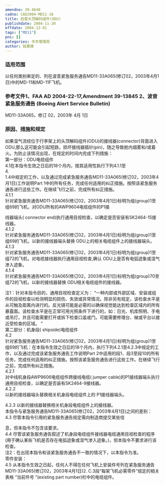 ```yaml
---
amendno: 39-4648  
cadno: CAD2004-MD11-16  
title: 检查头顶解码组件(ODU)  
publishdate: 2004-11-30  
effdate: 2004-12-01  
tags: ["MD11"]  
pns: []  
categories: 华东管理局  
author: 钱惠德  
---
```

  
### 适用范围  
以任何类别审定的、列在波音紧急服务通告MD11-33A065(修订02，2003年4月1日)中的MD-11和MD-11F飞机。  
  
<!--more-->  
### 参考文件1、FAA AD 2004-22-17,Amendment 39-13845 2、波音紧急服务通告 (Boeing Alert Service Bulletin)  
  MD11-33A065，修订 02，2003年 4月 1日  
  
### 原因、措施和规定  
如果湿气流经位于行李架上的头顶解码组件(ODU)的接线器(connector)背面进入 ODU,那么这可能会引起短路，损坏接线器插针(pin)，随之导致舱内烟雾和/或着火。为防止该情况出现，在规定的时间内完成下列措施：  
  第一部分：ODU电缆组件  
   4.1在本指令生效之日后的18个月内，按其适用性执行下列4.1.1至  
4.  
1.4中规定的工作，以及通过完成紧急服务通告MD11-33A065(修订02，2003年4月1日)工作说明Part 1中的所有任务，完成任何适用的纠正措施。按照该紧急服务通告进行这些工作。在继续飞行之前，完成所有纠正措施。  
4.1.1  
 针对紧急服务通告MD11-33A065(修订02，2003年4月1日)标明为组(group)1至组69的飞机，对ODU所有的AWP9604电缆组件的P1接  
  
    
线器端头( connector end)执行通用目视检查，以确定是否安装有SK2464-15接线器。  
4.1.2  
 针对紧急服务通告MD11-33A065(修订02，2003年4月1日)标明为组(group)1至组69的飞机，以新的接线器端头替换 ODU上的相关电缆组件上的接线器端头。  
4.1.3  
 针对紧急服务通告MD11-33A065(修订02，2003年4月1日)标明为组(group)1至组72的飞机，对电缆接线器执行通用目视检查,确认 ODU上是否有电弧迹象或湿气渗入迹象。  
4.1.4  
 针对紧急服务通告MD11-33A065(修订02，2003年4月1日)标明为组(group)70至组72的飞机，以新的接线器替换 ODU相关电缆组件的接线器。  
  
   注1：针对本指令目的，通用目视检查定义为： “一种内部或外部区域、安装或组件的目视检查以检测明显的损伤、失效或异常情况。除非另有规定，该检查水平是从可触及距离内进行的。反光镜可能是必需的以确保视觉能达到检查区域内的所有暴露面。该检查水平是在正常可用光照条件下进行的，如：日光、机库照明、手电或吊灯，并且可能需要打开或拆下检查口盖或门。可能需要修理台、梯或平台以接近受检查的区域。 ”  
  第二部分：机身段( shipside)电缆组件  
  4.2  
针对紧急服务通告MD11-33A065(修订02，2003年4月1日)标明为组(group)1至组69的飞机：在本指令生效之日后的18个月内，执行下列4.2.1至4.2.3中规定的工作，以及通过完成该紧急服务通告工作说明Part 2中适用的段1、段3至段10的所有任务，完成任何适用的纠正措施。按照该紧急服务通告进行这些工作。在继续飞行之前，完成所有纠正措施。  
4.2.1  
 对中线机身段AWP9606电缆组件跨接线电缆( jumper cable)的P1接线器端头执行通用目视检查，以确定是否装有SK2464-9接线器。  
 4.2.2  
 以新的接线器端头替换相关机身段电缆组件上的 P1接线器端头。  
  
4.2.3 以新的接线器替换相关机身段电缆组件上的接线器。  
    本指令与紧急服务通告MD11-33A065(修订02，2003年4月1日)之间的差别：  
4.3 尽管本指令引用的紧急服务通告规定需向制造商提交某些信  
    
息，但本指令不包含该要求。  
4.4 尽管该紧急服务通告叙述了机身段电缆组件接线器电缆通用目视检查的程序(用于确认某些飞机是否存在电弧迹象或湿气渗入迹象。)，但本指令不要求进行该检查。  
    注2：在出现本指令和该紧急服务通告不一致的情况下，以本指令为准。  
   零件安装：  
4.5 从本指令生效之日起，任何人不得在任何飞机上安装件号列在紧急服务通告MD11-33A065(修订02，2003年4月1日)2. C.3段“每架飞机必需零件”规定的相关表格 “当前件号 ”(existing part number)栏中的电缆组件。  

